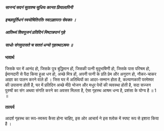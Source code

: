 ##### सानन्दं सदनं सुताश्च सुधियः कान्ता प्रियालापिनी
##### इच्छापूर्तिधनं स्वयोषितिरतिः स्वाऽज्ञापराः सेवकाः ।
##### आतिथ्यं शिवपूजनं प्रतिदिनं मिष्टान्नपानं गृहे
##### साधोः संगमुपासते च सततं धन्यो गृहस्थाऽश्रमः ॥

#### भावार्थ

जिसके घर में आनंद हो, जिसके पुत्र बुद्धिमान हों, जिसकी पत्नी मृदुभाषिणी हो, जिसके पास परिश्रम हो, ईमानदारी से पैदा किया हुआ धन हो, अच्छे मित्र हों, अपनी पत्नी के प्रति प्रेम और अनुराग हो, नौकर-चाकर आज्ञा का पालन करने वाले हों । जिस घर में अतिथियों का आदर-सम्मान होता है, कल्याणकारी परमेश्वर की उपासना होती है, घर में प्रतिदिन अच्छे मीठे भोजन और मधुर पेयों की व्यवस्था होती है, सदा सज्जन पुरुषों का संग अथवा संगति करने का अवसर मिलता है, ऐसा गृहस्थ आश्रम धन्य है, प्रशंसा के योग्य है ॥ 1 ॥

#### तात्पर्य

आदर्श गृहस्थ का रूप-स्वरूप कैसा होना चाहिए, इस ओर आचार्य ने इस श्लोक में स्पष्ट रूप से इशारा किया है ।